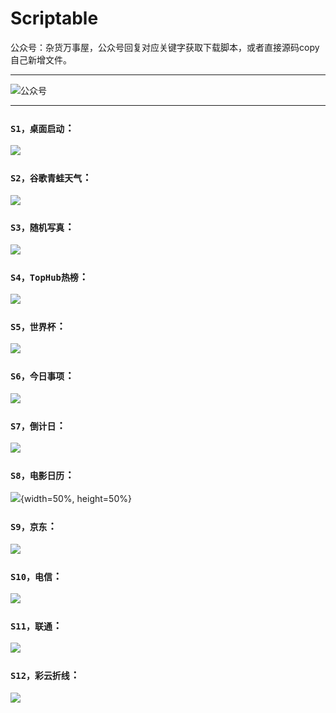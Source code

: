 # Scriptable

公众号：杂货万事屋，公众号回复对应关键字获取下载脚本，或者直接源码copy自己新增文件。

---

![公众号](https://raw.githubusercontent.com/Enjoyee/Scriptable/v2/img/other/wechat_pay.png)

---

### `S1，桌面启动`：

![](https://raw.githubusercontent.com/Enjoyee/Scriptable/v2/preview/s1.jpeg)

### `S2，谷歌青蛙天气`：

![](https://raw.githubusercontent.com/Enjoyee/Scriptable/v2/preview/s2.jpeg)

### `S3，随机写真`：

![](https://raw.githubusercontent.com/Enjoyee/Scriptable/v2/preview/s3.jpeg)

### `S4，TopHub热榜`：

![](https://raw.githubusercontent.com/Enjoyee/Scriptable/v2/preview/s4.jpeg)

### `S5，世界杯`：

![](https://raw.githubusercontent.com/Enjoyee/Scriptable/v2/preview/s5.jpeg)

### `S6，今日事项`：

![](https://raw.githubusercontent.com/Enjoyee/Scriptable/v2/preview/s6.jpeg)

### `S7，倒计日`：

![](https://raw.githubusercontent.com/Enjoyee/Scriptable/v2/preview/s7.jpeg)

### `S8，电影日历`：

![](https://raw.githubusercontent.com/Enjoyee/Scriptable/v2/preview/s8.jpeg){width=50%, height=50%}

### `S9，京东`：

![](https://raw.githubusercontent.com/Enjoyee/Scriptable/v2/preview/s9.jpeg)

### `S10，电信`：

![](https://raw.githubusercontent.com/Enjoyee/Scriptable/v2/preview/s10.jpeg)

### `S11，联通`：

![](https://raw.githubusercontent.com/Enjoyee/Scriptable/v2/preview/s11.jpeg)

### `S12，彩云折线`：

![](https://raw.githubusercontent.com/Enjoyee/Scriptable/v2/preview/s12.jpeg)